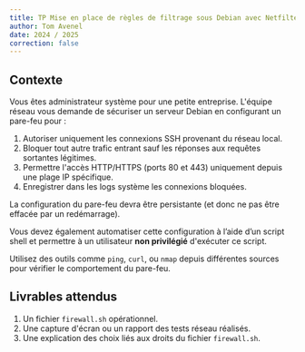 ```yaml
---
title: TP Mise en place de règles de filtrage sous Debian avec Netfilter
author: Tom Avenel
date: 2024 / 2025
correction: false
---
```


## Contexte

Vous êtes administrateur système pour une petite entreprise. L'équipe réseau vous demande de sécuriser un serveur Debian en configurant un pare-feu pour :

1. Autoriser uniquement les connexions SSH provenant du réseau local.
2. Bloquer tout autre trafic entrant sauf les réponses aux requêtes sortantes légitimes.
3. Permettre l'accès HTTP/HTTPS (ports 80 et 443) uniquement depuis une plage IP spécifique.
4. Enregistrer dans les logs système les connexions bloquées.

La configuration du pare-feu devra être persistante (et donc ne pas être effacée par un redémarrage).

Vous devez également automatiser cette configuration à l’aide d’un script shell et permettre à un utilisateur **non privilégié** d'exécuter ce script.

Utilisez des outils comme `ping`, `curl`, ou `nmap` depuis différentes sources pour vérifier le comportement du pare-feu.

## Livrables attendus

1. Un fichier `firewall.sh` opérationnel.
2. Une capture d'écran ou un rapport des tests réseau réalisés.
3. Une explication des choix liés aux droits du fichier `firewall.sh`.

